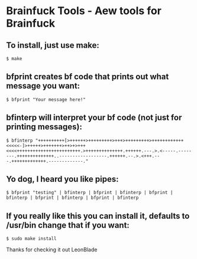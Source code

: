 Brainfuck Tools - Aew tools for Brainfuck
===================================================

To install, just use make:
--------------------------

	$ make

bfprint creates bf code that prints out what message you want:
--------------------------------------------------------------

	$ bfprint "Your message here!"

bfinterp will interpret your bf code (not just for printing messages):
----------------------------------------------------------------------

	$ bfinterp "++++++++++[>++++++>+++++++++>+++>+++++++++>++++++++++++<<<<<-]>+++++>+++++++>++>+>+++<<<<++++++++++++++++++++++++.>++++++++++++++.++++++.---.>.<-----.--------.++++++++++++++..------------------.++++++.--.>.<+++.---.+++++++++++++.-------------."

Yo dog, I heard you like pipes:
-------------------------------

	$ bfprint "testing" | bfinterp | bfprint | bfinterp | bfprint | bfinterp | bfprint | bfinterp | bfprint | bfinterp

If you really like this you can install it, defaults to /usr/bin change that if you want:
-----------------------------------------------------------------------------------------
	
	$ sudo make install

Thanks for checking it out
LeonBlade
